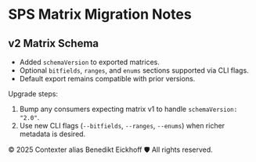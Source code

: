 # SPS Matrix Migration Notes

## v2 Matrix Schema

- Added `schemaVersion` to exported matrices.
- Optional `bitfields`, `ranges`, and `enums` sections supported via CLI flags.
- Default export remains compatible with prior versions.

Upgrade steps:
1. Bump any consumers expecting matrix v1 to handle `schemaVersion: "2.0"`.
2. Use new CLI flags (`--bitfields`, `--ranges`, `--enums`) when richer metadata is desired.

© 2025 Contexter alias Benedikt Eickhoff 🛡️ All rights reserved.
